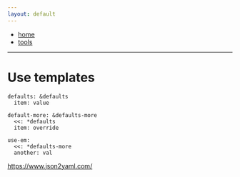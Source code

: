```yaml
---
layout: default
---
```

- [home](/index.md)
- [tools](/tools.md)
---
# Use templates
```
defaults: &defaults
  item: value

default-more: &defaults-more
  <<: *defaults
  item: override

use-em:
  <<: *defaults-more
  another: val
```


https://www.json2yaml.com/

